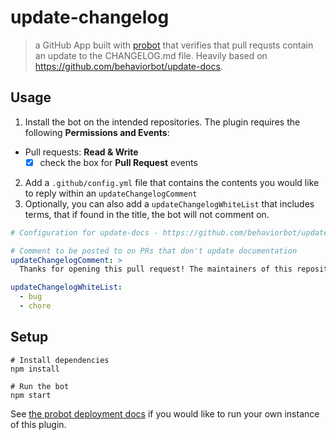 # update-changelog

> a GitHub App built with [probot](https://github.com/probot/probot) that verifies that pull requsts contain an update to the CHANGELOG.md file. Heavily
based on https://github.com/behaviorbot/update-docs.

## Usage

1. Install the bot on the intended repositories. The plugin requires the following **Permissions and Events**:
- Pull requests: **Read & Write**
  - [x] check the box for **Pull Request** events
2. Add a `.github/config.yml` file that contains the contents you would like to reply within an `updateChangelogComment`
3. Optionally, you can also add a `updateChangelogWhiteList` that includes terms, that if found in the title, the bot will not comment on.
```yml
# Configuration for update-docs - https://github.com/behaviorbot/update-docs

# Comment to be posted to on PRs that don't update documentation
updateChangelogComment: >
  Thanks for opening this pull request! The maintainers of this repository would appreciate it if you would update the CHANGELOG.md file with this pull request.

updateChangelogWhiteList:
  - bug
  - chore
```

## Setup

```
# Install dependencies
npm install

# Run the bot
npm start
```

See [the probot deployment docs](https://github.com/probot/probot/blob/master/docs/deployment.md) if you would like to run your own instance of this plugin.